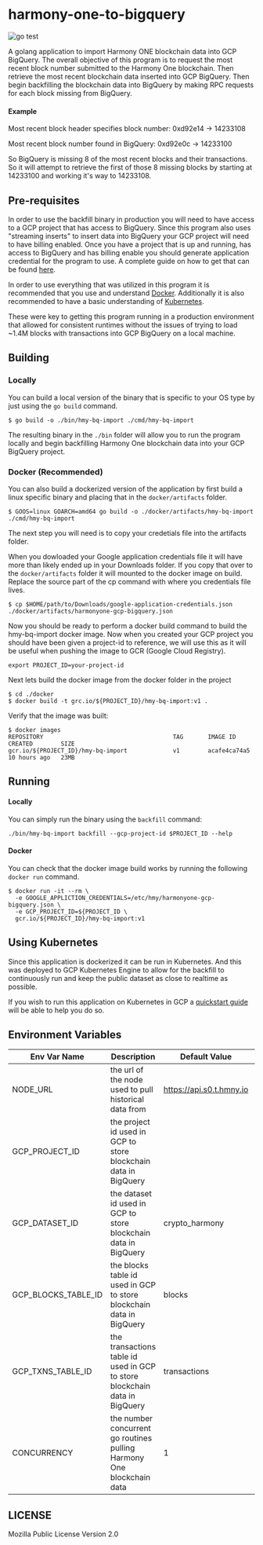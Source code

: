 # harmony-one-to-bigquery

![go test](https://github.com/cpurta/harmony-one-to-bigquery/actions/workflows/go.yml/badge.svg)

A golang application to import Harmony ONE blockchain data into GCP BigQuery. The
overall objective of this program is to request the most recent block number submitted
to the Harmony One blockchain. Then retrieve the most recent blockchain data inserted
into GCP BigQuery. Then begin backfilling the blockchain data into BigQuery by making
RPC requests for each block missing from BigQuery.

#### Example

Most recent block header specifies block number: 0xd92e14 -> 14233108

Most recent block number found in BigQuery: 0xd92e0c -> 14233100

So BigQuery is missing 8 of the most recent blocks and their transactions. So
it will attempt to retrieve the first of those 8 missing blocks by starting at 14233100
and working it's way to 14233108.

## Pre-requisites

In order to use the backfill binary in production you will need to have access to
a GCP project that has access to BigQuery. Since this program also uses "streaming
inserts" to insert data into BigQuery your GCP project will need to have billing
enabled. Once you have a project that is up and running, has access to BigQuery and
has billing enable you should generate application credential for the program to
use. A complete guide on how to get that can be found [here](https://cloud.google.com/docs/authentication/getting-started).

In order to use everything that was utilized in this program it is recommended that
you use and understand [Docker](https://www.docker.com/). Additionally it is also
recommended to have a basic understanding of [Kubernetes](https://cloud.google.com/kubernetes-engine).

These were key to getting this program running in a production environment that
allowed for consistent runtimes without the issues of trying to load ~1.4M blocks
with transactions into GCP BigQuery on a local machine.

## Building

### Locally

You can build a local version of the binary that is specific to your OS type by
just using the `go build` command.

```
$ go build -o ./bin/hmy-bq-import ./cmd/hmy-bq-import
```

The resulting binary in the `./bin` folder will allow you to run the program locally
and begin backfilling Harmony One blockchain data into your GCP BigQuery project.

### Docker (Recommended)

You can also build a dockerized version of the application by first build a linux
specific binary and placing that in the `docker/artifacts` folder.

```
$ GOOS=linux GOARCH=amd64 go build -o ./docker/artifacts/hmy-bq-import ./cmd/hmy-bq-import
```

The next step you will need is to copy your credetials file into the artifacts folder.

When you dowloaded your Google application credentials file it will have more than
likely ended up in your Downloads folder. If you copy that over to the `docker/artifacts`
folder it will mounted to the docker image on build. Replace the source part of the
cp command with where you credentials file lives.

```
$ cp $HOME/path/to/Downloads/google-application-credentials.json ./docker/artifacts/harmonyone-gcp-bigquery.json
```

Now you should be ready to perform a docker build command to build the hmy-bq-import
docker image. Now when you created your GCP project you should have been given a project-id
to reference, we will use this as it will be useful when pushing the image to GCR (Google Cloud Registry).

```
export PROJECT_ID=your-project-id
```

Next lets build the docker image from the docker folder in the project

```
$ cd ./docker
$ docker build -t grc.io/${PROJECT_ID}/hmy-bq-import:v1 .
```

Verify that the image was built:

```
$ docker images
REPOSITORY                                     TAG       IMAGE ID       CREATED        SIZE
gcr.io/${PROJECT_ID}/hmy-bq-import             v1        acafe4ca74a5   10 hours ago   23MB
```

## Running

#### Locally

You can simply run the binary using the `backfill` command:

```
./bin/hmy-bq-import backfill --gcp-project-id $PROJECT_ID --help
```

#### Docker

You can check that the docker image build works by running the following `docker run` command.

```
$ docker run -it --rm \
  -e GOOGLE_APPLICTION_CREDENTIALS=/etc/hmy/harmonyone-gcp-bigquery.json \
  -e GCP_PROJECT_ID=${PROJECT_ID \
  gcr.io/${PROJECT_ID}/hmy-bq-import:v1
```

## Using Kubernetes

Since this application is dockerized it can be run in Kubernetes. And this was deployed
to GCP Kubernetes Engine to allow for the backfill to continuously run and keep the
public dataset as close to realtime as possible.

If you wish to run this application on Kubernetes in GCP a [quickstart guide](https://cloud.google.com/kubernetes-engine/docs/quickstart)
will be able to help you do so.

## Environment Variables

| Env Var Name        | Description                                                                | Default Value            | Required |
|---------------------|----------------------------------------------------------------------------|--------------------------|----------|
| NODE_URL            | the url of the node used to pull historical data from                      | https://api.s0.t.hmny.io | N        |
| GCP_PROJECT_ID      | the project id used in GCP to store blockchain data in BigQuery            |                          | Y        |
| GCP_DATASET_ID      | the dataset id used in GCP to store blockchain data in BigQuery            | crypto_harmony           | N        |
| GCP_BLOCKS_TABLE_ID | the blocks table id used in GCP to store blockchain data in BigQuery       | blocks                   | N        |
| GCP_TXNS_TABLE_ID   | the transactions table id used in GCP to store blockchain data in BigQuery | transactions             | N        |
| CONCURRENCY         | the number concurrent go routines pulling Harmony One blockchain data      | 1                        | N        |

## LICENSE

Mozilla Public License Version 2.0
